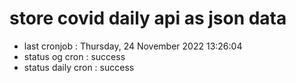 # store covid daily api as json data

- last cronjob : Thursday, 24 November 2022 13:26:04
- status og cron : success
- status daily cron : success
      
      